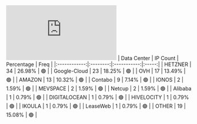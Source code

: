 ![Diagramm](https://github.com/obajay/StateSync-snapshots/blob/main/Projects/BandProtocol/1/README.md)
| Data Center | IP Count | Percentage | Freq |
|:------------:|:--------:|:-----------:|:-----:|
| HETZNER | 34 | 26.98% | 🟢 |
| Google-Cloud | 23 | 18.25% | 🟢 |
| OVH | 17 | 13.49% | 🟢 |
| AMAZON | 13 | 10.32% | 🟢 |
| Contabo | 9 | 7.14% | 🟢 |
| IONOS | 2 | 1.59% | 🟢 |
| MEVSPACE | 2 | 1.59% | 🟢 |
| Netcup | 2 | 1.59% | 🟢 |
| Alibaba | 1 | 0.79% | 🟢 |
| DIGITALOCEAN | 1 | 0.79% | 🟢 |
| HIVELOCITY | 1 | 0.79% | 🟢 |
| IKOULA | 1 | 0.79% | 🟢 |
| LeaseWeb | 1 | 0.79% | 🟢 |
| OTHER | 19 | 15.08% | 🟢 |